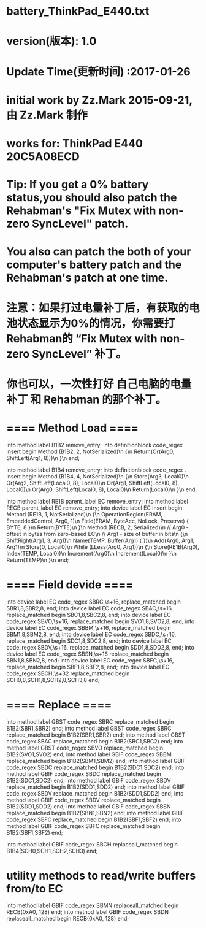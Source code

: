# battery_ThinkPad_E440.txt

# version(版本): 1.0
# Update Time(更新时间) :2017-01-26

# initial work by Zz.Mark 2015-09-21, 由 Zz.Mark 制作 

# works for: ThinkPad E440 20C5A08ECD

# Tip: If you get a 0% battery status,you should also patch the Rehabman's "Fix Mutex with non-zero SyncLevel" patch.
# You also can patch the both of your computer's battery patch and the Rehabman's patch at one time.

# 注意：如果打过电量补丁后，有获取的电池状态显示为0%的情况，你需要打 Rehabman的 “Fix Mutex with non-zero SyncLevel” 补丁。
# 你也可以，一次性打好 自己电脑的电量补丁 和 Rehabman 的那个补丁。

# ==== Method Load ====

into method label B1B2 remove_entry;
into definitionblock code_regex . insert
begin
Method (B1B2, 2, NotSerialized)\n
{\n
Return(Or(Arg0, ShiftLeft(Arg1, 8)))\n
}\n
end;

into method label B1B4 remove_entry;
into definitionblock code_regex . insert
begin
Method (B1B4, 4, NotSerialized)\n
{\n
    Store(Arg3, Local0)\n
    Or(Arg2, ShiftLeft(Local0, 8), Local0)\n
    Or(Arg1, ShiftLeft(Local0, 8), Local0)\n
    Or(Arg0, ShiftLeft(Local0, 8), Local0)\n
    Return(Local0)\n
}\n
end;

into method label RE1B parent_label EC remove_entry;
into method label RECB parent_label EC remove_entry;
into device label EC insert
begin
Method (RE1B, 1, NotSerialized)\n
{\n
    OperationRegion(ERAM, EmbeddedControl, Arg0, 1)\n
    Field(ERAM, ByteAcc, NoLock, Preserve) { BYTE, 8 }\n
    Return(BYTE)\n
}\n
Method (RECB, 2, Serialized)\n
// Arg0 - offset in bytes from zero-based EC\n
// Arg1 - size of buffer in bits\n
{\n
    ShiftRight(Arg1, 3, Arg1)\n
    Name(TEMP, Buffer(Arg1) { })\n
    Add(Arg0, Arg1, Arg1)\n
    Store(0, Local0)\n
    While (LLess(Arg0, Arg1))\n
    {\n
        Store(RE1B(Arg0), Index(TEMP, Local0))\n
        Increment(Arg0)\n
        Increment(Local0)\n
    }\n
    Return(TEMP)\n
}\n
end;

# ==== Field devide ====

into device label EC code_regex SBRC,\s+16, replace_matched begin SBR1,8,SBR2,8, end;
into device label EC code_regex SBAC,\s+16, replace_matched begin SBC1,8,SBC2,8, end;
into device label EC code_regex SBVO,\s+16, replace_matched begin SVO1,8,SVO2,8, end;
into device label EC code_regex SBBM,\s+16, replace_matched begin SBM1,8,SBM2,8, end;
into device label EC code_regex SBDC,\s+16, replace_matched begin SDC1,8,SDC2,8, end;
into device label EC code_regex SBDV,\s+16, replace_matched begin SDD1,8,SDD2,8, end;
into device label EC code_regex SBSN,\s+16 replace_matched begin SBN1,8,SBN2,8, end;
into device label EC code_regex SBFC,\s+16, replace_matched begin SBF1,8,SBF2,8, end;
into device label EC code_regex SBCH,\s+32 replace_matched begin SCH0,8,SCH1,8,SCH2,8,SCH3,8 end;

# ==== Replace ====

into method label GBST  code_regex SBRC replace_matched begin B1B2(SBR1,SBR2) end;
into method label GBST  code_regex SBRC replace_matched begin B1B2(SBR1,SBR2) end;
into method label GBST  code_regex SBAC replace_matched begin B1B2(SBC1,SBC2) end;
into method label GBST  code_regex SBVO replace_matched begin B1B2(SVO1,SVO2) end;
into method label GBIF  code_regex SBBM replace_matched begin B1B2(SBM1,SBM2) end;
into method label GBIF  code_regex SBDC replace_matched begin B1B2(SDC1,SDC2) end;
into method label GBIF  code_regex SBDC replace_matched begin B1B2(SDC1,SDC2) end;
into method label GBIF  code_regex SBDV replace_matched begin B1B2(SDD1,SDD2) end;
into method label GBIF  code_regex SBDV replace_matched begin B1B2(SDD1,SDD2) end;
into method label GBIF  code_regex SBDV replace_matched begin B1B2(SDD1,SDD2) end;
into method label GBIF  code_regex SBSN replace_matched begin B1B2(SBN1,SBN2) end;
into method label GBIF  code_regex SBFC replace_matched begin B1B2(SBF1,SBF2) end;
into method label GBIF  code_regex SBFC replace_matched begin B1B2(SBF1,SBF2) end;

into method label GBIF code_regex SBCH replaceall_matched begin B1B4(SCH0,SCH1,SCH2,SCH3) end;

# utility methods to read/write buffers from/to EC

into method label GBIF code_regex SBMN replaceall_matched begin RECB(0xA0, 128) end;
into method label GBIF code_regex SBDN replaceall_matched begin RECB(0xA0, 128) end;

